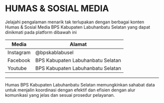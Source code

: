# HUMAS & SOSIAL MEDIA

Jelajahi pengalaman menarik tak terlupakan dengan berbagai konten Humas & Sosial Media BPS Kabupaten Labuhanbatu Selatan yang dapat dinikmati pada platform dibawah ini



| Media     | Alamat                            |
| --------- | --------------------------------- |
| Instagram | @bpskablabusel                    |
| Facebook  | BPS Kabupaten Labuhanbatu Selatan |
| Youtube   | BPS Kabupaten Labuhanbatu Selatan |



***

Humas BPS Kabupaten Labuhanbatu Selatan memungkinkan sahabat data untuk menjalin koordinasi dengan efektif dan efisien dengan alur komunikasi yang jelas dan sesuai prosedur pelayanan.&#x20;
